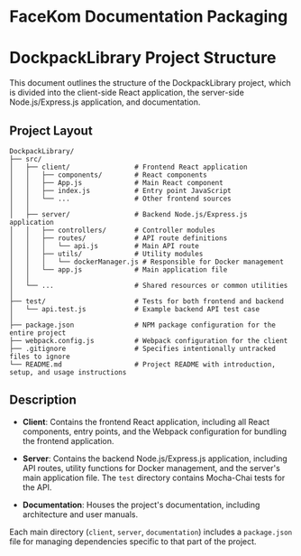 FaceKom Documentation Packaging
===============================

# DockpackLibrary Project Structure

This document outlines the structure of the DockpackLibrary project, which is divided into the client-side React application, the server-side Node.js/Express.js application, and documentation.

## Project Layout

```
DockpackLibrary/
├── src/
│   ├── client/                # Frontend React application
│   │   ├── components/        # React components
│   │   ├── App.js             # Main React component
│   │   ├── index.js           # Entry point JavaScript
│   │   └── ...                # Other frontend sources
│   │
│   ├── server/                # Backend Node.js/Express.js application
│   │   ├── controllers/       # Controller modules
│   │   ├── routes/            # API route definitions
│   │   │   └── api.js         # Main API route
│   │   ├── utils/             # Utility modules
│   │   │   └── dockerManager.js # Responsible for Docker management
│   │   └── app.js             # Main application file
│   │
│   └── ...                    # Shared resources or common utilities
│
├── test/                      # Tests for both frontend and backend
│   └── api.test.js            # Example backend API test case
│
├── package.json               # NPM package configuration for the entire project
├── webpack.config.js          # Webpack configuration for the client
├── .gitignore                 # Specifies intentionally untracked files to ignore
└── README.md                  # Project README with introduction, setup, and usage instructions

```



## Description

- **Client**: Contains the frontend React application, including all React components, entry points, and the Webpack configuration for bundling the frontend application.

- **Server**: Contains the backend Node.js/Express.js application, including API routes, utility functions for Docker management, and the server's main application file. The `test` directory contains Mocha-Chai tests for the API.

- **Documentation**: Houses the project's documentation, including architecture and user manuals.

Each main directory (`client`, `server`, `documentation`) includes a `package.json` file for managing dependencies specific to that part of the project.
